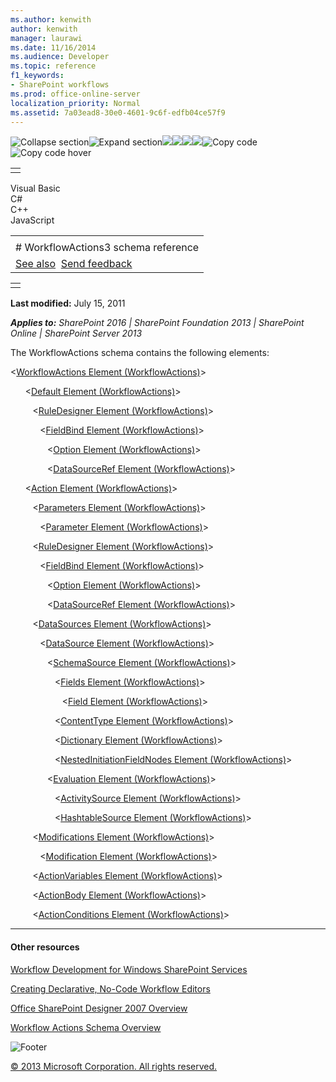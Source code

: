 ```yaml
---
ms.author: kenwith
author: kenwith
manager: laurawi
ms.date: 11/16/2014
ms.audience: Developer
ms.topic: reference
f1_keywords:
- SharePoint workflows
ms.prod: office-online-server
localization_priority: Normal
ms.assetid: 7a03ead8-30e0-4601-9c6f-edfb04ce57f9
---
```


![Collapse
section](../icons/collapse_all.gif "Collapse section")![Expand
section](../icons/expand_all.gif "Expand section")![](../icons/collapse_all.gif)![](../icons/expand_all.gif)![](../icons/dropdown.gif)![](../icons/dropdownHover.gif)![Copy
code](../icons/copycode.gif "Copy code")![Copy code
hover](../icons/copycodeHighlight.gif "Copy code hover")
<table>
<tbody>
<tr class="odd">
<td align="left"></td>
</tr>
</tbody>
</table>

Visual Basic  
C\#  
C++  
JavaScript  

<table>
<tbody>
<tr class="odd">
<td align="left"><span id="runningHeaderText"></span></td>
</tr>
<tr class="even">
<td align="left"># WorkflowActions3 schema reference</td>
</tr>
<tr class="odd">
<td align="left"><a href="#seeAlsoToggle">See also</a>  <span id="headfeedbackarea" class="feedbackhead"><a href="javascript:SubmitFeedback(&#39;docthis@Microsoft.com&#39;,&#39;&#39;,&#39;&#39;,&#39;&#39;,&#39;1.0.18082.1225&#39;,&#39;%0\dThank%20you%20for%20your%20feedback.%20The%20developer%20writing%20teams%20use%20your%20feedback%20to%20improve%20documentation.%20While%20we%20are%20reviewing%20your%20feedback,%20we%20may%20send%20you%20e-mail%20to%20ask%20for%20clarification%20or%20feedback%20on%20a%20solution.%20We%20do%20not%20use%20your%20e-mail%20address%20for%20any%20other%20purpose%20and%20we%20delete%20it%20after%20we%20finish%20our%20review.%0\AFor%20further%20information%20about%20the%20privacy%20policies%20of%20Microsoft,%20please%20see%20http://privacy.microsoft.com/en-us/default.aspx.%0\A%0\d&#39;,&#39;Customer%20feedback&#39;);">Send feedback</a></span></td>
</tr>
</tbody>
</table>

<table>
<colgroup>
<col width="100%" />
</colgroup>
<tbody>
<tr class="odd">
<td align="left"></td>
</tr>
</tbody>
</table>

**Last modified:** July 15, 2011

***Applies to:** SharePoint 2016 | SharePoint Foundation 2013 |
SharePoint Online | SharePoint Server 2013*

The WorkflowActions schema contains the following elements:

\<<span sdata="link">[WorkflowActions Element
(WorkflowActions)](workflowactions-element-workflowactions.htm)</span>\>

      \<<span sdata="link">[Default Element
(WorkflowActions)](default-element-workflowactions.htm)</span>\>

         \<<span sdata="link">[RuleDesigner Element
(WorkflowActions)](ruledesigner-element-workflowactions.htm)</span>\>

            \<<span sdata="link">[FieldBind Element
(WorkflowActions)](fieldbind-element-workflowactions.htm)</span>\>

               \<<span sdata="link">[Option Element
(WorkflowActions)](option-element-workflowactions.htm)</span>\>

               \<<span sdata="link">[DataSourceRef Element
(WorkflowActions)](datasourceref-element-workflowactions.htm)</span>\>

      \<<span sdata="link">[Action Element
(WorkflowActions)](action-element-workflowactions.htm)</span>\>

         \<<span sdata="link">[Parameters Element
(WorkflowActions)](parameters-element-workflowactions.htm)</span>\>

            \<<span sdata="link">[Parameter Element
(WorkflowActions)](parameter-element-workflowactions.htm)</span>\>

         \<<span sdata="link">[RuleDesigner Element
(WorkflowActions)](ruledesigner-element-workflowactions.htm)</span>\>

            \<<span sdata="link">[FieldBind Element
(WorkflowActions)](fieldbind-element-workflowactions.htm)</span>\>

               \<<span sdata="link">[Option Element
(WorkflowActions)](option-element-workflowactions.htm)</span>\>

               \<<span sdata="link">[DataSourceRef Element
(WorkflowActions)](datasourceref-element-workflowactions.htm)</span>\>

         \<<span sdata="link">[DataSources Element
(WorkflowActions)](datasources-element-workflowactions.htm)</span>\>

            \<<span sdata="link">[DataSource Element
(WorkflowActions)](datasource-element-workflowactions.htm)</span>\>

               \<<span sdata="link">[SchemaSource Element
(WorkflowActions)](schemasource-element-workflowactions.htm)</span>\>

                  \<<span sdata="link">[Fields Element
(WorkflowActions)](fields-element-workflowactions.htm)</span>\>

                     \<<span sdata="link">[Field Element
(WorkflowActions)](field-element-workflowactions.htm)</span>\>

                  \<<span sdata="link">[ContentType Element
(WorkflowActions)](contenttype-element-workflowactions.htm)</span>\>

                  \<<span sdata="link">[Dictionary Element
(WorkflowActions)](dictionary-element-workflowactions.htm)</span>\>

                  \<<span sdata="link">[NestedInitiationFieldNodes
Element
(WorkflowActions)](nestedinitiationfieldnodes-element-workflowactions.htm)</span>\>

               \<<span sdata="link">[Evaluation Element
(WorkflowActions)](evaluation-element-workflowactions.htm)</span>\>

                  \<<span sdata="link">[ActivitySource Element
(WorkflowActions)](activitysource-element-workflowactions.htm)</span>\>

                  \<<span sdata="link">[HashtableSource Element
(WorkflowActions)](hashtablesource-element-workflowactions.htm)</span>\>

         \<<span sdata="link">[Modifications Element
(WorkflowActions)](modifications-element-workflowactions.htm)</span>\>

            \<<span sdata="link">[Modification Element
(WorkflowActions)](modification-element-workflowactions.htm)</span>\>

         \<<span sdata="link">[ActionVariables Element
(WorkflowActions)](actionvariables-element-workflowactions.htm)</span>\>

         \<<span sdata="link">[ActionBody Element
(WorkflowActions)](actionbody-element-workflowactions.htm)</span>\>

         \<<span sdata="link">[ActionConditions Element
(WorkflowActions)](actionconditions-element-workflowactions.htm)</span>\>


-------------------------------------------------------------------------------------------------------------------------------------------------------------------------------------------

#### Other resources

[Workflow Development for Windows SharePoint
Services](http://msdn.microsoft.com/library/ad7a5bf2-fab0-4b30-ae0b-46b15f16b491(Office.15).aspx)

[Creating Declarative, No-Code Workflow
Editors](http://msdn.microsoft.com/library/60dfda8d-e724-4d7d-9578-aa239c362dcf(Office.15).aspx)

[Office SharePoint Designer 2007
Overview](http://msdn.microsoft.com/library/5ef4e933-564e-4dea-b2f4-c1b621774969(Office.15).aspx)

[Workflow Actions Schema
Overview](http://msdn.microsoft.com/library/25da07cb-b228-43f2-9cdf-c8c71c3eabbb(Office.15).aspx)

![Footer](../icons/footer.gif "Footer")

[© 2013 Microsoft Corporation. All rights
reserved.](office-2013-documentation-copyright-notice.htm)



